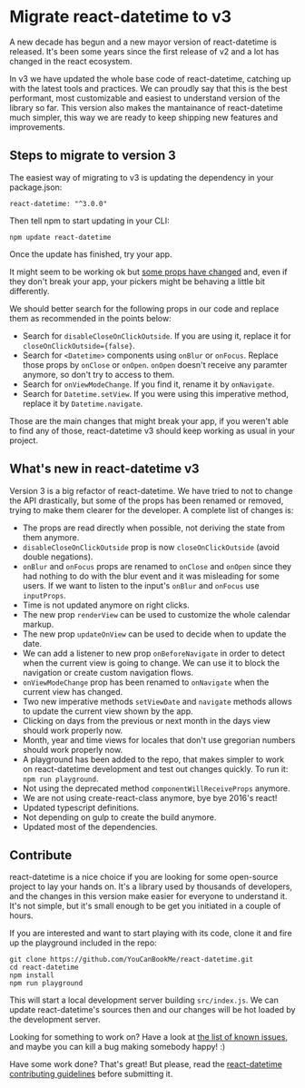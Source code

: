 # Migrate react-datetime to v3

A new decade has begun and a new mayor version of react-datetime is released. It's been some years since the first release of v2 and a lot has changed in the react ecosystem. 

In v3 we have updated the whole base code of react-datetime, catching up with the latest tools and practices. We can proudly say that this is the best performant, most customizable and easiest to understand version of the library so far. This version also makes the mantainance of react-datetime much simpler, this way we are ready to keep shipping new features and improvements.


## Steps to migrate to version 3

The easiest way of migrating to v3 is updating the dependency in your package.json:
```
react-datetime: "^3.0.0"
```

Then tell npm to start updating in your CLI:
```
npm update react-datetime
```

Once the update has finished, try your app. 

It might seem to be working ok but [some props have changed](#whats-new-in-react-datetime-v3) and, even if they don't break your app, your pickers might be behaving a little bit differently.

We should better search for the following props in our code and replace them as recommended in the points below:
* Search for `disableCloseOnClickOutside`. If you are using it, replace it for `closeOnClickOutside={false}`.
* Search for `<Datetime>` components using `onBlur` or `onFocus`. Replace those props by `onClose` or `onOpen`. `onOpen` doesn't receive any paramter anymore, so don't try to access to them.
* Search for `onViewModeChange`. If you find it, rename it by `onNavigate`.
* Search for `Datetime.setView`. If you were using this imperative method, replace it by `Datetime.navigate`.

Those are the main changes that might break your app, if you weren't able to find any of those, react-datetime v3 should keep working as usual in your project.

## What's new in react-datetime v3
Version 3 is a big refactor of react-datetime. We have tried to not to change the API drastically, but some of the props has been renamed or removed, trying to make them clearer for the developer. A complete list of changes is:

* The props are read directly when possible, not deriving the state from them anymore.
* `disableCloseOnClickOutside` prop is now `closeOnClickOutside` (avoid double negations).
* `onBlur` and `onFocus` props are renamed to `onClose` and `onOpen` since they had nothing to do with the blur event and it was misleading for some users. If we want to listen to the input's `onBlur` and `onFocus` use `inputProps`.
* Time is not updated anymore on right clicks.
* The new prop `renderView` can be used to customize the whole calendar markup.
* The new prop `updateOnView` can be used to decide when to update the date.
* We can add a listener to new prop `onBeforeNavigate` in order to detect when the current view is going to change. We can use it to block the navigation or create custom navigation flows.
* `onViewModeChange` prop has been renamed to `onNavigate` when the current view has changed.
* Two new imperative methods `setViewDate` and `navigate` methods allows to update the current view shown by the app.
* Clicking on days from the previous or next month in the days view should work properly now.
* Month, year and time views for locales that don't use gregorian numbers should work properly now.
* A playground has been added to the repo, that makes simpler to work on react-datetime development and test out changes quickly. To run it: `npm run playground`.
* Not using the deprecated method `componentWillReceiveProps` anymore.
* We are not using create-react-class anymore, bye bye 2016's react!
* Updated typescript definitions.
* Not depending on gulp to create the build anymore.
* Updated most of the dependencies.

## Contribute

react-datetime is a nice choice if you are looking for some open-source project to lay your hands on. It's a library used by thousands of developers, and the changes in this version make easier for everyone to understand it. It's not simple, but it's small enough to be get you initiated in a couple of hours.

If you are interested and want to start playing with its code, clone it and fire up the playground included in the repo:

```
git clone https://github.com/YouCanBookMe/react-datetime.git
cd react-datetime
npm install
npm run playground
```

This will start a local development server building `src/index.js`. We can update react-datetime's sources then and our changes will be hot loaded by the development server.

Looking for something to work on? Have a look at [the list of known issues](https://github.com/YouCanBookMe/react-datetime/issues), and maybe you can kill a bug making somebody happy! :)

Have some work done? That's great! But please, read the [react-datetime contributing guidelines](.github/CONTRIBUTING.md) before submitting it.
